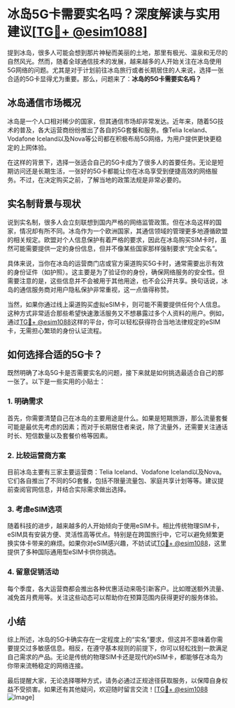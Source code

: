 # 冰岛5G卡需要实名吗？深度解读与实用建议[[TG💪+ @esim1088](https://t.me/s/esim1088)]

提到冰岛，很多人可能会想到那片神秘而美丽的土地，那里有极光、温泉和无尽的自然风光。然而，随着全球通信技术的发展，越来越多的人开始关注在冰岛使用5G网络的问题。尤其是对于计划前往冰岛旅行或者长期居住的人来说，选择一张合适的5G卡显得尤为重要。那么，问题来了：**冰岛的5G卡需要实名吗？**

## 冰岛通信市场概况

冰岛是一个人口相对稀少的国家，但其通信市场却非常发达。近年来，随着5G技术的普及，各大运营商纷纷推出了各自的5G套餐和服务。像Telia Iceland、Vodafone Iceland以及Nova等公司都在积极布局5G网络，为用户提供更快更稳定的上网体验。

在这样的背景下，选择一张适合自己的5G卡成为了很多人的首要任务。无论是短期访问还是长期生活，一张好的5G卡都能让你在冰岛享受到便捷高效的网络服务。不过，在决定购买之前，了解当地的政策法规是非常必要的。

## 实名制背景与现状

说到实名制，很多人会立刻联想到国内严格的网络监管政策。但在冰岛这样的国家，情况却有所不同。冰岛作为一个欧洲国家，其通信领域的管理更多地遵循欧盟的相关规定。欧盟对个人信息保护有着严格的要求，因此在冰岛购买SIM卡时，虽然可能需要提供一定的身份信息，但并不像某些国家那样强制要求“完全实名”。

具体来说，当你在冰岛的运营商门店或官方渠道购买5G卡时，通常需要出示有效的身份证件（如护照）。这主要是为了验证你的身份，确保网络服务的安全性。但需要注意的是，这些信息并不会被用于其他用途，也不会公开共享。换句话说，冰岛的通信服务商对用户隐私保护非常重视，这一点值得称赞。

当然，如果你通过线上渠道购买虚拟eSIM卡，则可能不需要提供任何个人信息。这种方式非常适合那些希望快速激活服务又不想暴露过多个人资料的用户。例如，通过[TG💪+ @esim1088](https://t.me/s/esim1088)这样的平台，你可以轻松获得符合当地法律规定的eSIM卡，无需担心繁琐的身份认证流程。

## 如何选择合适的5G卡？

既然明确了冰岛5G卡是否需要实名的问题，接下来就是如何挑选最适合自己的那一张了。以下是一些实用的小贴士：

### 1. **明确需求**
首先，你需要清楚自己在冰岛的主要用途是什么。如果是短期旅游，那么流量套餐可能是最优先考虑的因素；而对于长期居住者来说，除了流量外，还需要关注通话时长、短信数量以及套餐价格等因素。

### 2. **比较运营商方案**
目前冰岛主要有三家主要运营商：Telia Iceland、Vodafone Iceland以及Nova。它们各自推出了不同的5G套餐，包括不限量流量包、家庭共享计划等等。建议提前查阅官网信息，并结合实际需求做出选择。

### 3. **考虑eSIM选项**
随着科技的进步，越来越多的人开始倾向于使用eSIM卡。相比传统物理SIM卡，eSIM具有安装方便、灵活性高等优点。特别是在跨国旅行中，它可以避免频繁更换实体卡带来的麻烦。如果你对eSIM感兴趣，不妨试试[TG💪+ @esim1088](https://t.me/s/esim1088)，这里提供了多种国际通用型eSIM卡供你挑选。

### 4. **留意促销活动**
每个季度，各大运营商都会推出各种优惠活动来吸引新客户。比如赠送额外流量、减免首月费用等。关注这些动态可以帮助你在预算范围内获得更好的服务体验。

## 小结

综上所述，冰岛的5G卡确实存在一定程度上的“实名”要求，但这并不意味着你需要提交过多敏感信息。相反，在遵守基本规则的前提下，你可以轻松找到一款满足自己需求的产品。无论是传统的物理SIM卡还是现代的eSIM卡，都能够在冰岛为你带来流畅稳定的网络连接。

最后提醒大家，无论选择哪种方式，请务必通过正规途径获取服务，以保障自身权益不受损害。如果还有其他疑问，欢迎随时留言交流！[[TG💪+ @esim1088](https://t.me/s/esim1088) ![Image](https://i.postimg.cc/4NQfJmqS/Snipaste-2025-05-13-00-14-12.png)]